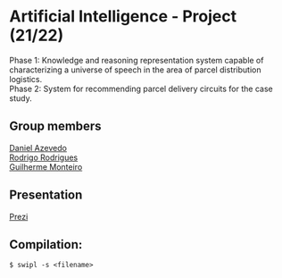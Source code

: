 # Artificial Intelligence - Project (21/22)  
Phase 1: Knowledge and reasoning representation system capable of characterizing a universe of speech in the area of parcel distribution logistics.  
Phase 2: System for recommending parcel delivery circuits for the case study.  

## Group members  

[Daniel Azevedo](https://www.github.com/danieltazevedo)  
[Rodrigo Rodrigues](https://www.github.com/webst2r)  
[Guilherme Monteiro](https://www.github.com/rushmetra)

## Presentation
[Prezi](https://prezi.com/view/mqNZUUz1fvnHQadV89Dz/)

## Compilation:
```$ swipl -s <filename>```

